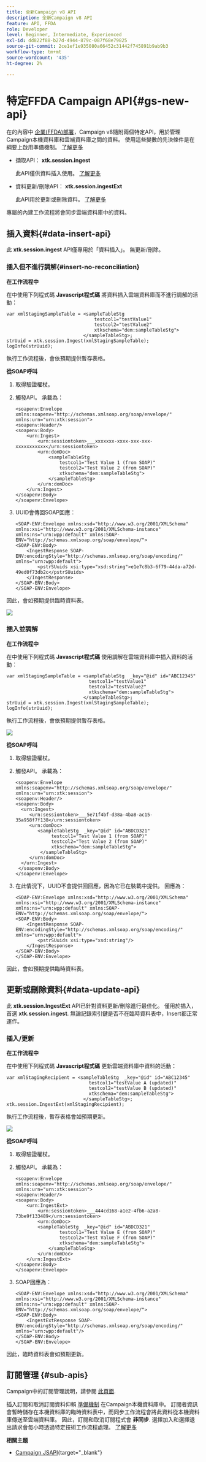 ```yaml
---
title: 全新Campaign v8 API
description: 全新Campaign v8 API
feature: API, FFDA
role: Developer
level: Beginner, Intermediate, Experienced
exl-id: dd822f88-b27d-4944-879c-087f68e79825
source-git-commit: 2ce1ef1e935080a66452c31442f745891b9ab9b3
workflow-type: tm+mt
source-wordcount: '435'
ht-degree: 2%

---
```


# 特定FFDA Campaign API{#gs-new-api}

在的內容中 [企業(FFDA)部署](enterprise-deployment.md)，Campaign v8隨附兩個特定API，用於管理Campaign本機資料庫和雲端資料庫之間的資料。 使用這些變數的先決條件是在綱要上啟用準備機制。 [了解更多](staging.md)

* 擷取API： **xtk.session.ingest**

   此API僅供資料插入使用。 [了解更多](#data-insert-api)

* 資料更新/刪除API： **xtk.session.ingestExt**

   此API用於更新或刪除資料。 [了解更多](#data-update-api)

專屬的內建工作流程將會同步雲端資料庫中的資料。

## 插入資料{#data-insert-api}

此 **xtk.session.ingest** API僅專用於「資料插入」。 無更新/刪除。

### 插入但不進行調解{#insert-no-reconciliation}

**在工作流程中**

在中使用下列程式碼 **Javascript程式碼** 將資料插入雲端資料庫而不進行調解的活動：

```
var xmlStagingSampleTable = <sampleTableStg
                                testcol1="testValue1"
                                testcol2="testValue2"
                                xtkschema="dem:sampleTableStg">
                            </sampleTableStg>;
strUuid = xtk.session.Ingest(xmlStagingSampleTable);
logInfo(strUuid);
```

執行工作流程後，會依預期提供暫存表格。

**從SOAP呼叫**

1. 取得驗證權杖。
1. 觸發API。 承載為：

   ```
   <soapenv:Envelope xmlns:soapenv="http://schemas.xmlsoap.org/soap/envelope/" xmlns:urn="urn:xtk:session">
   <soapenv:Header/>
   <soapenv:Body>
       <urn:Ingest>
           <urn:sessiontoken>___xxxxxxx-xxxx-xxx-xxx-xxxxxxxxxxx</urn:sessiontoken>
           <urn:domDoc>
               <sampleTableStg
                   testcol1="Test Value 1 (from SOAP)"
                   testcol2="Test Value 2 (from SOAP)"
                   xtkschema="dem:sampleTableStg">
               </sampleTableStg>
           </urn:domDoc>
       </urn:Ingest>
   </soapenv:Body>
   </soapenv:Envelope>
   ```

1. UUID會傳回SOAP回應：

   ```
   <SOAP-ENV:Envelope xmlns:xsd="http://www.w3.org/2001/XMLSchema" xmlns:xsi="http://www.w3.org/2001/XMLSchema-instance" xmlns:ns="urn:wpp:default" xmlns:SOAP-ENV="http://schemas.xmlsoap.org/soap/envelope/">
   <SOAP-ENV:Body>
       <IngestResponse SOAP-ENV:encodingStyle="http://schemas.xmlsoap.org/soap/encoding/" xmlns="urn:wpp:default">
           <pstrSUuids xsi:type="xsd:string">e1e7c8b3-6f79-44da-a72d-49ed0f73db2c</pstrSUuids>
       </IngestResponse>
   </SOAP-ENV:Body>
   </SOAP-ENV:Envelope>
   ```

因此，會如預期提供臨時資料表。

![](assets/no-reconciliation.png)

### 插入並調解

**在工作流程中**

在中使用下列程式碼 **Javascript程式碼** 使用調解在雲端資料庫中插入資料的活動：

```
var xmlStagingSampleTable = <sampleTableStg  _key="@id" id="ABC12345"
                              testcol1="testValue1"
                              testcol2="testValue2"
                              xtkschema="dem:sampleTableStg">
                            </sampleTableStg>;         
strUuid = xtk.session.Ingest(xmlStagingSampleTable);
logInfo(strUuid);
```

執行工作流程後，會依預期提供暫存表格。

![](assets/with-reconciliation.png)


**從SOAP呼叫**

1. 取得驗證權杖。
1. 觸發API。 承載為：

   ```
   <soapenv:Envelope xmlns:soapenv="http://schemas.xmlsoap.org/soap/envelope/" xmlns:urn="urn:xtk:session">
   <soapenv:Header/>
   <soapenv:Body>
     <urn:Ingest>
        <urn:sessiontoken>___5e71f4bf-d38a-4ba8-ac15-35a958f7f138</urn:sessiontoken>
        <urn:domDoc>
           <sampleTableStg  _key="@id" id="ABDCD321"
                testcol1="Test Value 1 (from SOAP)"
                testcol2="Test Value 2 (from SOAP)"
                xtkschema="dem:sampleTableStg">
            </sampleTableStg>
        </urn:domDoc>
     </urn:Ingest>
    </soapenv:Body>
   </soapenv:Envelope>
   ```

1. 在此情況下，UUID不會提供回回應，因為它已在裝載中提供。 回應為：

   ```
   <SOAP-ENV:Envelope xmlns:xsd="http://www.w3.org/2001/XMLSchema" xmlns:xsi="http://www.w3.org/2001/XMLSchema-instance" xmlns:ns="urn:wpp:default" xmlns:SOAP-ENV="http://schemas.xmlsoap.org/soap/envelope/">
   <SOAP-ENV:Body>
       <IngestResponse SOAP-ENV:encodingStyle="http://schemas.xmlsoap.org/soap/encoding/" xmlns="urn:wpp:default">
           <pstrSUuids xsi:type="xsd:string"/>
       </IngestResponse>
   </SOAP-ENV:Body>
   </SOAP-ENV:Envelope>
   ```

因此，會如預期提供臨時資料表。

## 更新或刪除資料{#data-update-api}

此 **xtk.session.IngestExt** API已針對資料更新/刪除進行最佳化。 僅用於插入，首選 **xtk.session.ingest**. 無論記錄索引鍵是否不在臨時資料表中，Insert都正常運作。

### 插入/更新

**在工作流程中**

在中使用下列程式碼 **Javascript程式碼** 更新雲端資料庫中資料的活動：

```
var xmlStagingRecipient = <sampleTableStg  _key="@id" id="ABC12345"
                              testcol1="testValue A (updated)"
                              testcol2="testValue B (updated)"
                              xtkschema="dem:sampleTableStg">
                            </sampleTableStg>;
xtk.session.IngestExt(xmlStagingRecipient);
```

執行工作流程後，暫存表格會如預期更新。

![](assets/updated-data.png)

**從SOAP呼叫**

1. 取得驗證權杖。
1. 觸發API。 承載為：

   ```
   <soapenv:Envelope xmlns:soapenv="http://schemas.xmlsoap.org/soap/envelope/" xmlns:urn="urn:xtk:session">
   <soapenv:Header/>
   <soapenv:Body>
       <urn:IngestExt>
           <urn:sessiontoken>___444cd168-a1e2-4fb6-a2a8-73be9f133489</urn:sessiontoken>
           <urn:domDoc>
           <sampleTableStg  _key="@id" id="ABDCD321"
                   testcol1="Test Value E (from SOAP)"
                   testcol2="Test Value F (from SOAP)"
                   xtkschema="dem:sampleTableStg">
               </sampleTableStg>
           </urn:domDoc>
       </urn:IngestExt>
   </soapenv:Body>
   </soapenv:Envelope>
   ```

1. SOAP回應為：

   ```
   <SOAP-ENV:Envelope xmlns:xsd="http://www.w3.org/2001/XMLSchema" xmlns:xsi="http://www.w3.org/2001/XMLSchema-instance" xmlns:ns="urn:wpp:default" xmlns:SOAP-ENV="http://schemas.xmlsoap.org/soap/envelope/">
   <SOAP-ENV:Body>
       <IngestExtResponse SOAP-ENV:encodingStyle="http://schemas.xmlsoap.org/soap/encoding/" xmlns="urn:wpp:default"/>
   </SOAP-ENV:Body>
   </SOAP-ENV:Envelope>
   ```

因此，臨時資料表會如預期更新。

## 訂閱管理 {#sub-apis}

Campaign中的訂閱管理說明，請參閱 [此頁面](../start/subscriptions.md).

插入訂閱和取消訂閱資料仰賴 [準備機制](staging.md) 在Campaign本機資料庫中。 訂閱者資訊會暫時儲存在本機資料庫的臨時資料表中，而同步工作流程會將此資料從本機資料庫傳送至雲端資料庫。 因此，訂閱和取消訂閱程式會 **非同步**. 選擇加入和選擇退出請求會每小時透過特定技術工作流程處理。 [了解更多](replication.md#tech-wf)


**相關主題**

* [Campaign JSAPI](https://experienceleague.adobe.com/developer/campaign-api/api/p-1.html){target="_blank"}
